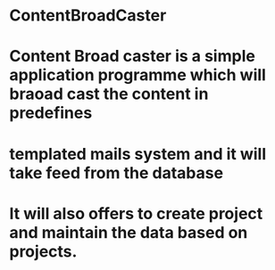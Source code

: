 # ContentBroadCaster

# Content Broad caster is a  simple application programme which will braoad cast the content in predefines
# templated mails system and it will take feed from the database

# It will also offers to create project and maintain the data based on projects.



